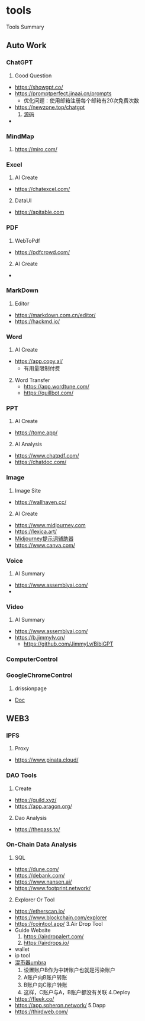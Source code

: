 # tools
Tools Summary

## Auto Work
### ChatGPT
1. Good Question
  - https://showgpt.co/
  - https://promptperfect.jinaai.cn/prompts
    - 优化问题：使用邮箱注册每个邮箱有20次免费次数
  - https://newzone.top/chatgpt
    1. [源码](https://github.com/rockbenben/ChatGPT-Shortcut)
  - 
### MindMap
1. https://miro.com/

### Excel
1. AI Create
  - https://chatexcel.com/
2. DataUI
  - https://apitable.com

### PDF
1. WebToPdf
  - https://pdfcrowd.com/
2.  AI Create
  - 
### MarkDown
1. Editor
  - https://markdown.com.cn/editor/
  - https://hackmd.io/
  
### Word
1. AI Create
  - https://app.copy.ai/  
    - 有用量限制付费
2. Word Transfer
    - https://app.wordtune.com/
    - https://quillbot.com/
    
### PPT
1. AI Create
  - https://tome.app/
2. AI Analysis
  - https://www.chatpdf.com/
  - https://chatdoc.com/

### Image
1. Image Site
  - https://wallhaven.cc/
2. AI Create
  - https://www.midjourney.com
  - https://lexica.art/   
  - [Midjourney提示词辅助器](https://prompt.noonshot.com/midjourney)
  - https://www.canva.com/
  
### Voice
1. AI Summary
  - https://www.assemblyai.com/
  - 
### Video
1. AI Summary
  - https://www.assemblyai.com/
  - https://b.jimmylv.cn/
    - https://github.com/JimmyLv/BibiGPT

### ComputerControl

### GoogleChromeControl
1. drissionpage
  - [Doc](http://g1879.gitee.io/drissionpagedocs/)

## WEB3
### IPFS
1. Proxy
  - https://www.pinata.cloud/


### DAO Tools
1. Create 
  - https://guild.xyz/
  - https://app.aragon.org/
2. Dao Analysis
  - https://thepass.to/

### On-Chain Data Analysis
1. SQL
  - https://dune.com/
  - https://debank.com/
  - https://www.nansen.ai/
  - https://www.footprint.network/
2. Explorer Or Tool
  - https://etherscan.io/
  - https://www.blockchain.com/explorer
  - https://cointool.app/
3.Air Drop Tool
  - Guide Website
    1. https://airdropalert.com/
    2. https://airdrops.io/
  - wallet
  - ip tool
  - [混币器umbra](https://app.umbra.cash/)
    1. 设置账户B作为中转账户也就是污染账户
    2. A账户向B账户转账
    3. B账户向C账户转账
    4. 这样，C账户与A，B账户都没有关联
4.Deploy
  - https://fleek.co/
  - https://app.spheron.network/
5.Dapp
  - https://thirdweb.com/

